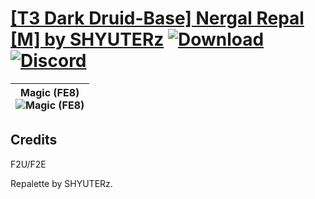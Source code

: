 # [\[T3 Dark Druid-Base\] Nergal Repal \[M\] by SHYUTERz](https://github.com/Klokinator/FE-Repo/tree/main/Battle%20Animations/Magi%20-%20Dark-Type/%5BT3%20Dark%20Druid-Base%5D%20Nergal%20Repal%20%5BM%5D%20by%20SHYUTERz) [![Download](https://img.shields.io/badge/Download--red?style=social&logo=github)](https://minhaskamal.github.io/DownGit/#/home?url=https://github.com/Klokinator/FE-Repo/tree/main/Battle%20Animations/Magi%20-%20Dark-Type/%5BT3%20Dark%20Druid-Base%5D%20Nergal%20Repal%20%5BM%5D%20by%20SHYUTERz) [![Discord](https://img.shields.io/badge/Discord--blue?style=social&logo=discord)](https://discord.gg/C7VNGnyTPA)

| <b>Magic (FE8)</b><br/><img alt="Magic (FE8)" src="https://raw.githubusercontent.com/Klokinator/FE-Repo/main/Battle%20Animations/Magi%20-%20Dark-Type/%5BT3%20Dark%20Druid-Base%5D%20Nergal%20Repal%20%5BM%5D%20by%20SHYUTERz/6.%20Magic%20(FE8)/Magic.gif"/> |
| :---: |

## Credits

F2U/F2E

Repalette by SHYUTERz.

